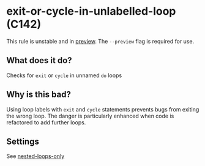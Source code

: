 # exit-or-cycle-in-unlabelled-loop (C142)
This rule is unstable and in [preview](../preview.md). The `--preview` flag is required for use.

## What does it do?
Checks for `exit` or `cycle` in unnamed `do` loops

## Why is this bad?
Using loop labels with `exit` and `cycle` statements prevents bugs from
exiting the wrong loop. The danger is particularly enhanced when code is
refactored to add further loops.

## Settings
See [nested-loops-only](../settings.md#check_exit-labelled-loops_nested-loops-only)